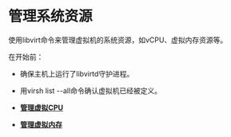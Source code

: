 # 管理系统资源<a name="ZH-CN_TOPIC_0183154321"></a>

使用libvirt命令来管理虚拟机的系统资源，如vCPU、虚拟内存资源等。

在开始前：

-   确保主机上运行了libvirtd守护进程。
-   用virsh list --all命令确认虚拟机已经被定义。

-   **[管理虚拟CPU](管理虚拟CPU.md)**  

-   **[管理虚拟内存](管理虚拟内存.md)**  


